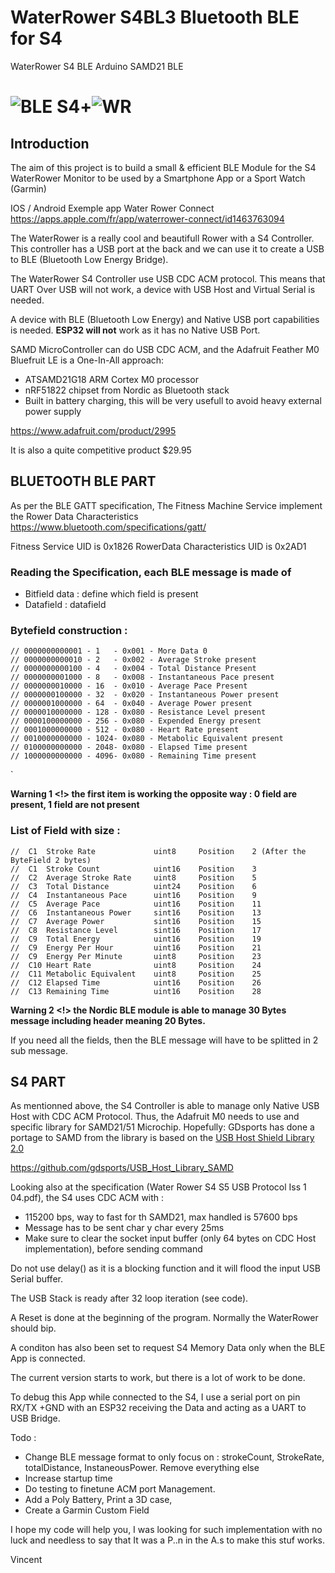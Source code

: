 # WaterRower S4BL3 Bluetooth BLE for S4

WaterRower S4 BLE Arduino SAMD21 BLE

# ![BLE S4](https://raw.githubusercontent.com/vibr77/wr_s4bl3_samd/main/images/A2829-01.jpg)+![WR](https://raw.githubusercontent.com/vibr77/wr_s4bl3_samd/main/images/wrS4.jpeg)


## Introduction

The aim of this project is to build a small & efficient BLE Module for the S4 WaterRower Monitor to be used by a Smartphone App or a Sport Watch (Garmin)

IOS / Android Exemple app Water Rower Connect https://apps.apple.com/fr/app/waterrower-connect/id1463763094

The WaterRower is a really cool and beautifull Rower with a S4 Controller. This controller has a USB port at the back and we can use it to create a USB to BLE (Bluetooth Low Energy Bridge).

The WaterRower S4 Controller use USB CDC ACM protocol. This means that UART Over USB will not work, a device with USB Host and Virtual Serial is needed.

A device with BLE (Bluetooth Low Energy) and Native USB port capabilities is needed. **ESP32 will not** work as it has no Native USB Port.

SAMD MicroController can do USB CDC ACM, and the Adafruit Feather M0 Bluefruit LE is a One-In-All approach:
* ATSAMD21G18 ARM Cortex M0 processor
* nRF51822 chipset from Nordic as Bluetooth stack
* Built in battery charging, this will be very usefull to avoid heavy external power supply

https://www.adafruit.com/product/2995

It is also a quite competitive product $29.95

## BLUETOOTH BLE PART

As per the BLE GATT specification, The Fitness Machine Service implement the Rower Data Characteristics https://www.bluetooth.com/specifications/gatt/

Fitness Service UID is 0x1826
RowerData Characteristics UID is 0x2AD1

### Reading the Specification, each BLE message is made of 
- Bitfield data : define which field is present
- Datafield : datafield

### Bytefield construction :
```
// 0000000000001 - 1   - 0x001 - More Data 0
// 0000000000010 - 2   - 0x002 - Average Stroke present
// 0000000000100 - 4   - 0x004 - Total Distance Present
// 0000000001000 - 8   - 0x008 - Instantaneous Pace present
// 0000000010000 - 16  - 0x010 - Average Pace Present
// 0000000100000 - 32  - 0x020 - Instantaneous Power present
// 0000001000000 - 64  - 0x040 - Average Power present
// 0000010000000 - 128 - 0x080 - Resistance Level present
// 0000100000000 - 256 - 0x080 - Expended Energy present
// 0001000000000 - 512 - 0x080 - Heart Rate present
// 0010000000000 - 1024- 0x080 - Metabolic Equivalent present
// 0100000000000 - 2048- 0x080 - Elapsed Time present
// 1000000000000 - 4096- 0x080 - Remaining Time present
```

`

**Warning 1 <!> the first item is working the opposite way : 0 field are present, 1 field are not present**

### List of Field with size :
```
//  C1  Stroke Rate             uint8     Position    2 (After the ByteField 2 bytes)
//  C1  Stroke Count            uint16    Position    3 
//  C2  Average Stroke Rate     uint8     Position    5
//  C3  Total Distance          uint24    Position    6
//  C4  Instantaneous Pace      uint16    Position    9
//  C5  Average Pace            uint16    Position    11
//  C6  Instantaneous Power     sint16    Position    13
//  C7  Average Power           sint16    Position    15
//  C8  Resistance Level        sint16    Position    17
//  C9  Total Energy            uint16    Position    19
//  C9  Energy Per Hour         uint16    Position    21
//  C9  Energy Per Minute       uint8     Position    23
//  C10 Heart Rate              uint8     Position    24
//  C11 Metabolic Equivalent    uint8     Position    25
//  C12 Elapsed Time            uint16    Position    26
//  C13 Remaining Time          uint16    Position    28
```

**Warning 2 <!> the Nordic BLE module is able to manage 30 Bytes message including header meaning 20 Bytes.** 

If you need all the fields, then the BLE message will have to be splitted in 2 sub message.


## S4 PART

As mentionned above, the S4 Controller is able to manage only Native USB Host with CDC ACM Protocol. Thus, the Adafruit M0 needs to use and specific library for SAMD21/51 Microchip. Hopefully: GDsports has done a portage to SAMD from the library is based on the [USB Host Shield Library 2.0](https://github.com/felis/USB_Host_Shield_2.0)

https://github.com/gdsports/USB_Host_Library_SAMD

Looking also at the specification (Water Rower S4 S5 USB Protocol Iss 1 04.pdf), the S4 uses CDC ACM with :

- 115200 bps, way to fast for th SAMD21, max handled is 57600 bps
- Message has to be sent char y char every 25ms
- Make sure to clear the socket input buffer (only 64 bytes on CDC Host implementation), before sending command

Do not use delay() as it is a blocking function and it will flood the input USB Serial buffer. 

The USB Stack is ready after 32 loop iteration (see code).

A Reset is done at the beginning of the program. Normally the WaterRower should bip.

A conditon has also been set to request S4 Memory Data only when the BLE App is connected.

The current version starts to work, but there is a lot of work to be done. 

To debug this App while connected to the S4, I use a serial port on pin RX/TX +GND with an ESP32 receiving the Data and acting as a UART to USB Bridge.

Todo :

- Change BLE message format to only focus on : strokeCount, StrokeRate, totalDistance, InstaneousPower. Remove everything else
- Increase startup time
- Do testing to finetune ACM port Management.
- Add a Poly Battery, Print a 3D case, 
- Create a Garmin Custom Field

I hope my code will help you, I was looking for such implementation with no luck and needless to say that It was a P..n in the A.s to make this stuf works.

Vincent